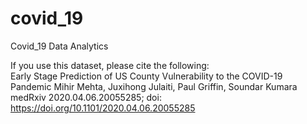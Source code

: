 # covid_19
Covid_19 Data Analytics

If you use this dataset, please cite the following:  
Early Stage Prediction of US County Vulnerability to the COVID-19 Pandemic
Mihir Mehta, Juxihong Julaiti, Paul Griffin, Soundar Kumara
medRxiv 2020.04.06.20055285; doi: https://doi.org/10.1101/2020.04.06.20055285
